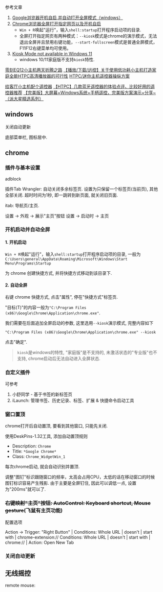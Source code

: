 参考文章

1. [Google浏览器开机自启,并自动打开全屏模式（windows）](https://blog.csdn.net/qq_38992048/article/details/129068177)
2. [Chrome浏览器全屏打开指定网页以及开机自启](https://blog.csdn.net/sunddy_x/article/details/122695593)
    - `Win + R`唤起"运行"，输入`shell:startup`打开程序启动项的目录.
    - 全屏打开指定网页有两种模式：`--kiosk`模式是chrome的演示模式，无法退出全屏并且禁用右键功能，`--start-fullscreen`模式是普通全屏模式，F11F12右键菜单均可使用。
3. [Kiosk Mode not available in Windows 11](https://superuser.com/questions/1749385/kiosk-mode-not-available-in-windows-11)
    - windows 10/11家庭版不支持`kiosk`特性.

[零刻EQ12小主机两天折腾之路](https://post.smzdm.com/p/a5o9q63x/)
[【播放/下载/远控】关于使用低功耗小主机打造家庭全能HTPC高清播放器的可行性](https://post.smzdm.com/p/a8x8rkx6/)
[HTPC/迷你主机遥控器操纵方案](https://zhuanlan.zhihu.com/p/606007339)


[给客厅小主机配个遥控器](https://post.smzdm.com/p/az6zk6v0/)
[【HTPC】几款蓝牙遥控器的体验点评、比较好用的遥控器推荐](https://zhuanlan.zhihu.com/p/604569395)
[【完美版】大屏幕+Windows系统+手柄遥控，完美版方案演示+分享~（派大星精选系列）](https://zhuanlan.zhihu.com/p/558765678)


## windows

关闭自动更新

底部菜单栏, 图标居中.

## chrome

### 插件与基本设置

adblock

插件Tab Wrangler: 自动关闭多余标签页. 设置为只保留一个标签页(当前页), 其他全部关闭. 超时时间为1秒, 即一跳转到新页面, 就关闭旧页面.

itab: 导航页/主页.

设置 -> 外观 -> 展示"主页"按钮
设置 -> 启动时 -> 主页

### 开机启动并自动全屏

#### 1. 开机启动

`Win + R`唤起"运行"，输入`shell:startup`打开程序启动项的目录, 一般为`C:\Users\general\AppData\Roaming\Microsoft\Windows\Start Menu\Programs\Startup`

为 chrome 创建快捷方式, 并将快捷方式移动到该目录下.

#### 2. 自动全屏

右键 chrome 快捷方式, 点击"属性", 停在"快捷方式"标签页.

"目标(T)"的内容一般为`"C:\Program Files (x86)\Google\Chrome\Application\chrome.exe"`.

我们需要在后面追加全屏启动的参数, 这里选用`--kiosk`演示模式, 完整内容如下

`"C:\Program Files (x86)\Google\Chrome\Application\chrome.exe" --kiosk`

点击"确定".

> `kiosk`是windows的特性, "家庭版"是不支持的, 未激活状态的"专业版"也不支持, chrome启动后无法自动进入全屏状态.

### 自定义插件

可参考

1. 小舒同学 - 基于书签的新标签页
2. iLaunch: 管理书签、历史记录、标签、扩展 & 快捷命令启动工具

### 窗口置顶

chrome打开后自动置顶, 要看到其他窗口, 只能先关闭.

使用DeskPins-1.32工具, 添加自动置顶规则

- Description: `Chrome`
- Title: `*Google Chrome*`
- Class: `Chrome_WidgetWin_1`

每次chrome启动, 就会自动识别并置顶.

调整"图钉"标识跟随窗口的频率，太高会占用CPU，太低的话在移动窗口的时候图钉标识容易产生残影. 由于主要是全屏钉住, 因此可以调低一点, 设置为"200ms"就可以了.

### ~~右键映射"主页"按钮: AutoControl: Keyboard shortcut, Mouse gesture~~(飞鼠有主页功能)

配置选项

Action -> Trigger: "Right Button"
          |
          Conditions: Whole URL | doesn't | start with | chrome-extension://
          Conditions: Whole URL | doesn't | start with | chrome://
          |
          Action: Open New Tab

### 关闭自动更新


## 无线摇控

remote mouse:

